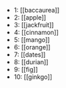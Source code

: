 - 1: [[baccaurea]]
- 2: [[apple]]
- 3: [[jackfruit]]
- 4: [[cinnamon]]
- 5: [[mango]]
- 6: [[orange]]
- 7: [[dates]]
- 8: [[durian]]
- 9: [[fig]]
- 10: [[ginkgo]]